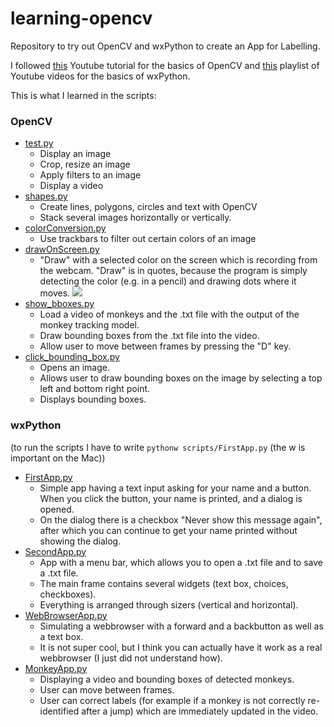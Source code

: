 # learning-opencv

Repository to try out OpenCV and wxPython to create an App for Labelling.

I followed [this](https://www.youtube.com/watch?v=WQeoO7MI0Bs&t=7918s) Youtube tutorial for the basics of OpenCV and [this](https://www.youtube.com/watch?v=dikn50cu5lo&list=PLYpyJJEou2GF8LGuRH_pB342R5NzwiMu3) playlist of Youtube videos for the basics of wxPython.

This is what I learned in the scripts:

### OpenCV
- [test.py](https://github.com/richardvogg/learning-opencv/blob/main/scripts/test.py)
    - Display an image
    - Crop, resize an image
    - Apply filters to an image
    - Display a video
- [shapes.py](https://github.com/richardvogg/learning-opencv/blob/main/scripts/shapes.py)
    - Create lines, polygons, circles and text with OpenCV
    - Stack several images horizontally or vertically.
- [colorConversion.py](https://github.com/richardvogg/learning-opencv/blob/main/scripts/colorConversion.py)
    - Use trackbars to filter out certain colors of an image
- [drawOnScreen.py](https://github.com/richardvogg/learning-opencv/blob/main/scripts/drawOnScreen.py)
    - "Draw" with a selected color on the screen which is recording from the webcam. "Draw" is in quotes, because the program is simply detecting the color (e.g. in a pencil) and drawing dots where it moves.
![](data/draw.png)
- [show_bboxes.py](https://github.com/richardvogg/learning-opencv/blob/main/scripts/show_bboxes.py)
    - Load a video of monkeys and the .txt file with the output of the monkey tracking model.
    - Draw bounding boxes from the .txt file into the video.
    - Allow user to move between frames by pressing the "D" key.
- [click_bounding_box.py](https://github.com/richardvogg/learning-opencv/blob/main/scripts/click_bounding_box.py)
    - Opens an image.
    - Allows user to draw bounding boxes on the image by selecting a top left and bottom right point.
    - Displays bounding boxes.

### wxPython

(to run the scripts I have to write ```pythonw scripts/FirstApp.py``` (the w is important on the Mac))

- [FirstApp.py](https://github.com/richardvogg/learning-opencv/blob/main/scripts/FirstApp.py)
    - Simple app having a text input asking for your name and a button. When you click the button, your name is printed, and a dialog is opened.
    - On the dialog there is a checkbox "Never show this message again", after which you can continue to get your name printed without showing the dialog.
- [SecondApp.py](https://github.com/richardvogg/learning-opencv/blob/main/scripts/SecondApp.py)
    - App with a menu bar, which allows you to open a .txt file and to save a .txt file.
    - The main frame contains several widgets (text box, choices, checkboxes).
    - Everything is arranged through sizers (vertical and horizontal).
- [WebBrowserApp.py](https://github.com/richardvogg/learning-opencv/blob/main/scripts/WebBrowserApp.py)
    - Simulating a webbrowser with a forward and a backbutton as well as a text box.
    - It is not super cool, but I think you can actually have it work as a real webbrowser (I just did not understand how).
- [MonkeyApp.py](https://github.com/richardvogg/learning-opencv/blob/main/scripts/MonkeyApp.py)
    - Displaying a video and bounding boxes of detected monkeys.
    - User can move between frames.
    - User can correct labels (for example if a monkey is not correctly re-identified after a jump) which are immediately updated in the video.
